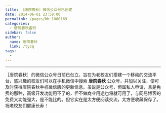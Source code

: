 ```yaml
---
title: ［唐院春秋］微信公众号已创建
date: 2014-06-01 23:59:00
permalink: /pages/bb_1000169
categories: 
  - 唐院春秋备份
sidebar: false
author: 
  name: 唐院春秋
  link: /tycq
tags: 
  - 
---
```


* * *

  
  
［唐院春秋］的微信公众号日前已创立，旨在为老校友们搭建一个移动的交流平台，感兴趣的校友们可以在手机微信中搜索 **唐院春秋**
公众号，并加以关注，便可及时获得唐院春秋手机微信版的更新信息。虽说是公众号，但属私人申请，且是免费的那种，高级开发功能用不了的，但不做商业用途也将就可用了，与网易博客的免费又功能强大，是不能比的。但它实在是太方便阅读交流，太方便收藏保存了。祝老校友们健康长寿！
